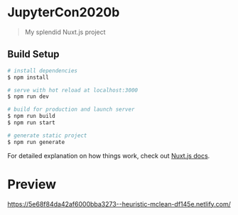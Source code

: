 # JupyterCon2020b

> My splendid Nuxt.js project

## Build Setup

``` bash
# install dependencies
$ npm install

# serve with hot reload at localhost:3000
$ npm run dev

# build for production and launch server
$ npm run build
$ npm run start

# generate static project
$ npm run generate
```

For detailed explanation on how things work, check out [Nuxt.js docs](https://nuxtjs.org).

# Preview
https://5e68f84da42af6000bba3273--heuristic-mclean-df145e.netlify.com/
